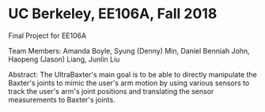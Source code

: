 # UC Berkeley, EE106A, Fall 2018
Final Project for EE106A

Team Members: Amanda Boyle, Syung (Denny) Min, Daniel Benniah John, Haopeng (Jason) Liang, Junlin Liu

Abstract:
The UltraBaxter's main goal is to be able to directly manipulate the Baxter's joints 
to mimic the user's arm motion by using various sensors to track the user's arm's 
joint positions and translating the sensor measurements to Baxter's joints.
